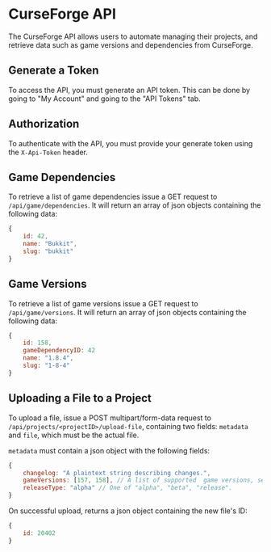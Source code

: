 CurseForge API
==============
The CurseForge API allows users to automate managing their projects, and retrieve data such as game versions and dependencies from CurseForge.

Generate a Token
----------------
To access the API, you must generate an API token. This can be done by going to "My Account" and going to the "API Tokens" tab.

Authorization
-------------
To authenticate with the API, you must provide your generate token using the `X-Api-Token` header.

Game Dependencies
-----------------
To retrieve a list of game dependencies issue a GET request to `/api/game/dependencies`. It will return an array of json objects containing the following data:

```js
{
    id: 42,
    name: "Bukkit",
    slug: "bukkit"
}
```

Game Versions
-------------
To retrieve a list of game versions issue a GET request to `/api/game/versions`. It will return an array of json objects containing the following data:

```js
{
    id: 158,
    gameDependencyID: 42
    name: "1.8.4",
    slug: "1-8-4"
}
```

Uploading a File to a Project
-----------------------------
To upload a file, issue a POST multipart/form-data request to `/api/projects/<projectID>/upload-file`, containing two fields: `metadata` and `file`, which must be the actual file.

`metadata` must contain a json object with the following fields:

```js
{
    changelog: "A plaintext string describing changes.",
    gameVersions: [157, 158], // A list of supported  game versions, see the Game Versions API for details.
    releaseType: "alpha" // One of "alpha", "beta", "release".
}
```

On successful upload, returns a json object containing the new file's ID:

```js
{
    id: 20402
}
```
